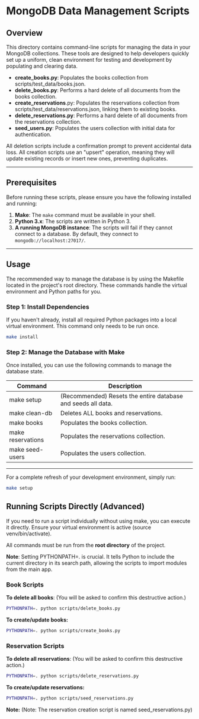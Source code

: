 # MongoDB Data Management Scripts

## Overview

This directory contains command-line scripts for managing the data in your MongoDB collections. These tools are designed to help developers quickly set up a uniform, clean environment for testing and development by populating and clearing data.

- **create_books.py**: Populates the books collection from scripts/test_data/books.json.
- **delete_books.py**: Performs a hard delete of all documents from the books collection.
- **create_reservations**.py: Populates the reservations collection from scripts/test_data/reservations.json, linking them to existing books.
- **delete_reservations.py**: Performs a hard delete of all documents from the reservations collection.
- **seed_users.py**: Populates the users collection with initial data for authentication.

All deletion scripts include a confirmation prompt to prevent accidental data loss. All creation scripts use an "upsert" operation, meaning they will update existing records or insert new ones, preventing duplicates.

---

## Prerequisites

Before running these scripts, please ensure you have the following installed and running:

1.  **Make**: The `make` command must be available in your shell.
2.  **Python 3.x**: The scripts are written in Python 3.
3.  **A running MongoDB instance**: The scripts will fail if they cannot connect to a database. By default, they connect to `mongodb://localhost:27017/`.

---


## Usage

The recommended way to manage the database is by using the Makefile located in the project's root directory. These commands handle the virtual environment and Python paths for you.

### Step 1: Install Dependencies

If you haven't already, install all required Python packages into a local virtual environment. This command only needs to be run once.

```bash
make install
```

### Step 2: Manage the Database with Make

Once installed, you can use the following commands to manage the database state.

| Command | Description |
|---------------------|-----------------------------------------------------------------------------|
| make setup | (Recommended) Resets the entire database and seeds all data. |
| make clean-db | Deletes ALL books and reservations. |
| make books | Populates the books collection. |
| make reservations | Populates the reservations collection. |
| make seed-users | Populates the users collection. |

---

For a complete refresh of your development environment, simply run:
```bash
make setup
```


## Running Scripts Directly (Advanced)

If you need to run a script individually without using make, you can execute it directly. Ensure your virtual environment is active (source venv/bin/activate).

All commands must be run from the **root directory** of the project.

**Note**: Setting PYTHONPATH=. is crucial. It tells Python to include the current directory in its search path, allowing the scripts to import modules from the main app.

### Book Scripts

**To delete all books**:
(You will be asked to confirm this destructive action.)

```bash
PYTHONPATH=. python scripts/delete_books.py
```

**To create/update books:**
```bash
PYTHONPATH=. python scripts/create_books.py
```

### Reservation Scripts

**To delete all reservations**:
(You will be asked to confirm this destructive action.)

```bash
PYTHONPATH=. python scripts/delete_reservations.py
```

**To create/update reservations:**
```bash
PYTHONPATH=. python scripts/seed_reservations.py
```

**Note:** (Note: The reservation creation script is named seed_reservations.py)